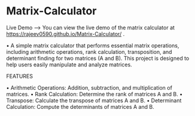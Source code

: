 # Matrix-Calculator

Live Demo
--> You can view the live demo of the matrix calculator at https://rajeev0590.github.io/Matrix-Calculator/ .


• A simple matrix calculator that performs essential matrix operations, including arithmetic operations, rank calculation, transposition, and determinant finding for two matrices (A and B). This project is designed to help users easily manipulate and analyze matrices.

FEATURES

• Arithmetic Operations: Addition, subtraction, and multiplication of matrices.
• Rank Calculation: Determine the rank of matrices A and B.
• Transpose: Calculate the transpose of matrices A and B.
• Determinant Calculation: Compute the determinants of matrices A and B.
